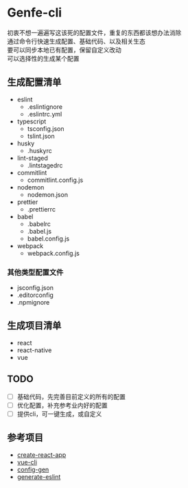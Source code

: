 # Genfe-cli
初衷不想一遍遍写这该死的配置文件，重复的东西都该想办法消除  
通过命令行快速生成配置、基础代码、以及相关生态  
要可以同步本地已有配置，保留自定义改动  
可以选择性的生成某个配置  

## 生成配置清单
- eslint
  + .eslintignore
  + .eslintrc.yml
- typescript
  + tsconfig.json
  + tslint.json
- husky
  + .huskyrc
- lint-staged
  + .lintstagedrc
- commitlint
  + commitlint.config.js
- nodemon
  + nodemon.json
- prettier
  + .prettierrc
- babel
  + .babelrc
  + .babel.js
  + babel.config.js
- webpack
  + webpack.config.js

### 其他类型配置文件
- jsconfig.json
- .editorconfig
- .npmignore

## 生成项目清单
- react
- react-native
- vue

## TODO
- [ ] 基础代码，先完善目前定义的所有的配置
- [ ] 优化配置，补充参考业内好的配置
- [ ] 提供cli，可一键生成，或自定义

## 参考项目
- [create-react-app](https://github.com/facebook/create-react-app)
- [vue-cli](https://github.com/vuejs/vue-cli)
- [config-gen](https://github.com/cszatma/config-gen)
- [generate-eslint](https://github.com/generate/generate-eslint)
